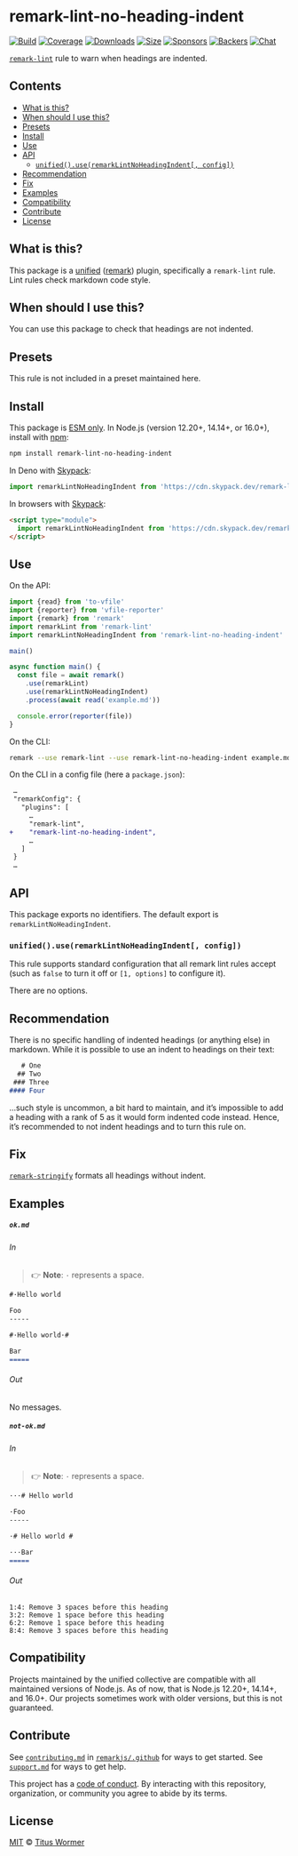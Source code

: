 <!--This file is generated-->

# remark-lint-no-heading-indent

[![Build][build-badge]][build]
[![Coverage][coverage-badge]][coverage]
[![Downloads][downloads-badge]][downloads]
[![Size][size-badge]][size]
[![Sponsors][sponsors-badge]][collective]
[![Backers][backers-badge]][collective]
[![Chat][chat-badge]][chat]

[`remark-lint`][mono] rule to warn when headings are indented.

## Contents

*   [What is this?](#what-is-this)
*   [When should I use this?](#when-should-i-use-this)
*   [Presets](#presets)
*   [Install](#install)
*   [Use](#use)
*   [API](#api)
    *   [`unified().use(remarkLintNoHeadingIndent[, config])`](#unifieduseremarklintnoheadingindent-config)
*   [Recommendation](#recommendation)
*   [Fix](#fix)
*   [Examples](#examples)
*   [Compatibility](#compatibility)
*   [Contribute](#contribute)
*   [License](#license)

## What is this?

This package is a [unified][] ([remark][]) plugin, specifically a `remark-lint`
rule.
Lint rules check markdown code style.

## When should I use this?

You can use this package to check that headings are not indented.

## Presets

This rule is not included in a preset maintained here.

## Install

This package is [ESM only][esm].
In Node.js (version 12.20+, 14.14+, or 16.0+), install with [npm][]:

```sh
npm install remark-lint-no-heading-indent
```

In Deno with [Skypack][]:

```js
import remarkLintNoHeadingIndent from 'https://cdn.skypack.dev/remark-lint-no-heading-indent@4?dts'
```

In browsers with [Skypack][]:

```html
<script type="module">
  import remarkLintNoHeadingIndent from 'https://cdn.skypack.dev/remark-lint-no-heading-indent@4?min'
</script>
```

## Use

On the API:

```js
import {read} from 'to-vfile'
import {reporter} from 'vfile-reporter'
import {remark} from 'remark'
import remarkLint from 'remark-lint'
import remarkLintNoHeadingIndent from 'remark-lint-no-heading-indent'

main()

async function main() {
  const file = await remark()
    .use(remarkLint)
    .use(remarkLintNoHeadingIndent)
    .process(await read('example.md'))

  console.error(reporter(file))
}
```

On the CLI:

```sh
remark --use remark-lint --use remark-lint-no-heading-indent example.md
```

On the CLI in a config file (here a `package.json`):

```diff
 …
 "remarkConfig": {
   "plugins": [
     …
     "remark-lint",
+    "remark-lint-no-heading-indent",
     …
   ]
 }
 …
```

## API

This package exports no identifiers.
The default export is `remarkLintNoHeadingIndent`.

### `unified().use(remarkLintNoHeadingIndent[, config])`

This rule supports standard configuration that all remark lint rules accept
(such as `false` to turn it off or `[1, options]` to configure it).

There are no options.

## Recommendation

There is no specific handling of indented headings (or anything else) in
markdown.
While it is possible to use an indent to headings on their text:

```markdown
   # One
  ## Two
 ### Three
#### Four
```

…such style is uncommon, a bit hard to maintain, and it’s impossible to add a
heading with a rank of 5 as it would form indented code instead.
Hence, it’s recommended to not indent headings and to turn this rule on.

## Fix

[`remark-stringify`](https://github.com/remarkjs/remark/tree/main/packages/remark-stringify)
formats all headings without indent.

## Examples

##### `ok.md`

###### In

> 👉 **Note**: `·` represents a space.

```markdown
#·Hello world

Foo
-----

#·Hello world·#

Bar
=====
```

###### Out

No messages.

##### `not-ok.md`

###### In

> 👉 **Note**: `·` represents a space.

```markdown
···# Hello world

·Foo
-----

·# Hello world #

···Bar
=====
```

###### Out

```text
1:4: Remove 3 spaces before this heading
3:2: Remove 1 space before this heading
6:2: Remove 1 space before this heading
8:4: Remove 3 spaces before this heading
```

## Compatibility

Projects maintained by the unified collective are compatible with all maintained
versions of Node.js.
As of now, that is Node.js 12.20+, 14.14+, and 16.0+.
Our projects sometimes work with older versions, but this is not guaranteed.

## Contribute

See [`contributing.md`][contributing] in [`remarkjs/.github`][health] for ways
to get started.
See [`support.md`][support] for ways to get help.

This project has a [code of conduct][coc].
By interacting with this repository, organization, or community you agree to
abide by its terms.

## License

[MIT][license] © [Titus Wormer][author]

[build-badge]: https://github.com/remarkjs/remark-lint/workflows/main/badge.svg

[build]: https://github.com/remarkjs/remark-lint/actions

[coverage-badge]: https://img.shields.io/codecov/c/github/remarkjs/remark-lint.svg

[coverage]: https://codecov.io/github/remarkjs/remark-lint

[downloads-badge]: https://img.shields.io/npm/dm/remark-lint-no-heading-indent.svg

[downloads]: https://www.npmjs.com/package/remark-lint-no-heading-indent

[size-badge]: https://img.shields.io/bundlephobia/minzip/remark-lint-no-heading-indent.svg

[size]: https://bundlephobia.com/result?p=remark-lint-no-heading-indent

[sponsors-badge]: https://opencollective.com/unified/sponsors/badge.svg

[backers-badge]: https://opencollective.com/unified/backers/badge.svg

[collective]: https://opencollective.com/unified

[chat-badge]: https://img.shields.io/badge/chat-discussions-success.svg

[chat]: https://github.com/remarkjs/remark/discussions

[unified]: https://github.com/unifiedjs/unified

[remark]: https://github.com/remarkjs/remark

[mono]: https://github.com/remarkjs/remark-lint

[esm]: https://gist.github.com/sindresorhus/a39789f98801d908bbc7ff3ecc99d99c

[skypack]: https://www.skypack.dev

[npm]: https://docs.npmjs.com/cli/install

[health]: https://github.com/remarkjs/.github

[contributing]: https://github.com/remarkjs/.github/blob/main/contributing.md

[support]: https://github.com/remarkjs/.github/blob/main/support.md

[coc]: https://github.com/remarkjs/.github/blob/main/code-of-conduct.md

[license]: https://github.com/remarkjs/remark-lint/blob/main/license

[author]: https://wooorm.com
